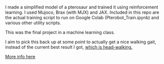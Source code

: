I made a simplified model of a pterosaur and trained it using reinforcement learning. I used Mujoco, Brax (with MJX) and JAX. Included in this repo are the actual training script to run on Google Colab (Pterobot_Train.ipynb) and various other utility scripts.

This was the final project in a machine learning class.

I aim to pick this back up at some point to actually get a nice walking gait, instead of the current best result I got, [which is head-walking.](https://synapsomorphy.com/headwalk.html)

[More info here](https://synapsomorphy.com/blog/pterobot/)